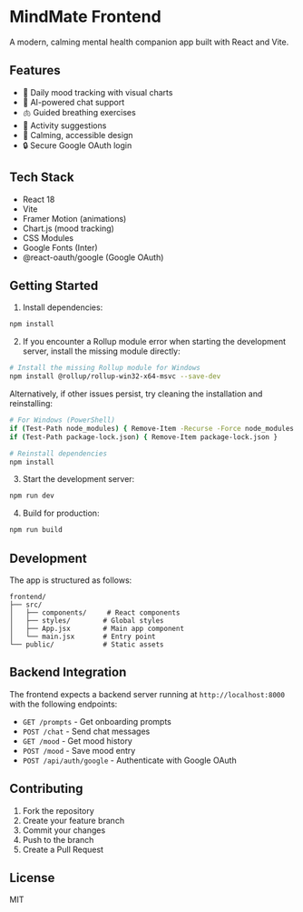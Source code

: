 # MindMate Frontend

A modern, calming mental health companion app built with React and Vite.

## Features

- 🎯 Daily mood tracking with visual charts
- 💬 AI-powered chat support
- 🫁 Guided breathing exercises
- 📝 Activity suggestions
- 🎨 Calming, accessible design
- 🔒 Secure Google OAuth login

## Tech Stack

- React 18
- Vite
- Framer Motion (animations)
- Chart.js (mood tracking)
- CSS Modules
- Google Fonts (Inter)
- @react-oauth/google (Google OAuth)

## Getting Started

1. Install dependencies:
```bash
npm install
```

2. If you encounter a Rollup module error when starting the development server, install the missing module directly:
```bash
# Install the missing Rollup module for Windows
npm install @rollup/rollup-win32-x64-msvc --save-dev
```

Alternatively, if other issues persist, try cleaning the installation and reinstalling:
```bash
# For Windows (PowerShell)
if (Test-Path node_modules) { Remove-Item -Recurse -Force node_modules }
if (Test-Path package-lock.json) { Remove-Item package-lock.json }

# Reinstall dependencies
npm install
```

3. Start the development server:
```bash
npm run dev
```

4. Build for production:
```bash
npm run build
```

## Development

The app is structured as follows:

```
frontend/
├── src/
│   ├── components/     # React components
│   ├── styles/        # Global styles
│   ├── App.jsx        # Main app component
│   └── main.jsx       # Entry point
└── public/            # Static assets
```

## Backend Integration

The frontend expects a backend server running at `http://localhost:8000` with the following endpoints:

- `GET /prompts` - Get onboarding prompts
- `POST /chat` - Send chat messages
- `GET /mood` - Get mood history
- `POST /mood` - Save mood entry
- `POST /api/auth/google` - Authenticate with Google OAuth

## Contributing

1. Fork the repository
2. Create your feature branch
3. Commit your changes
4. Push to the branch
5. Create a Pull Request

## License

MIT
